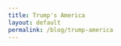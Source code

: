 ```yaml
---
title: Trump's America
layout: default
permalink: /blog/trump-america
---
```

<head>
		<meta charset="utf-8">
		<meta name="viewport" content="width=device-width, initial-scale = 1.0, maximum-scale=1.0, user-scalable=no" />
		<meta property="og:description" content="Personal perfolio website of Steven Sawtelle">
		<meta property="og:site_name" content="Trump's America" />
		<title>Trump's America - Steven Sawtelle</title>
		<link rel="stylesheet" type="text/css" href="../../../css/style.css">
		<link rel="stylesheet" type="text/css" href="../../../css/animate.css">
		<!-- Global site tag (gtag.js) - Google Analytics -->
		<script async src="https://www.googletagmanager.com/gtag/js?id=UA-137815317-1"></script>
		<script>
		  window.dataLayer = window.dataLayer || [];
		  function gtag(){dataLayer.push(arguments);}
		  gtag('js', new Date());

		  gtag('config', 'UA-137815317-1');
		</script>
</head>

<center><b><h1>Trump's America</h1></b></center>

<i>Recently I shared this on my Facebook wall, but these days I don't even know how much longer I'd like to keep that open to be honest. I thought I'd repost it here for posterity's sake, in case something happens.</i>

https://www.mikebloomberg.com/news/mike-bloomberg-2019-naacp-convention-education-holds-key-biggest-challenges/

"When the President tells even one American to go back to where he or she came from, the President is challenging the very meaning of citizenship"

I very rarely (maybe have never?) get political on Facebook, but after these last few weeks feel compelled to share my thoughts so that all my friends and family know exactly how I feel.

Donald Trump campaigned on hatred for America under Barack Obama, which is entirely within his rights. However, the freedom that allowed him to do that is the exact freedom that allows Democrats to campaign on hatred for America under Donald Trump. There was no justification to tell Trump to leave America in 2015, just as there is none to tell it to any of the congresswomen he has attacked now.

I am very disappointed at the justifications I have seen from those I follow for his comments in the past week or so. This is the most thinly disguised version of racism, sexism, and xenophobia we have witnessed in a president who is already very prone to all of those qualities.

There is no moral justification for the hypocrisy we are letting go unchecked. No amount of tax cuts or supreme court justices are worth the generational, international shame we have brought upon ourselves by signaling to the world that we are willing to sell our entire set of foundational morals for a debatably better economy. I legitimately dread the day in a few years when I will read the haunting memoirs of children kept in cages on the borders, rightfully portraying Americans as the villains.

I understand I will likely not influence one single person with this post, and that many of you will unfollow or unfriend me. I do not apologize for that. If anything, I apologize for holding back my thoughts for so long in an attempt to be civil in the face of a president who has shown the greatest contempt for civility I have ever personally witnessed. I need you all to know where I stand.

I am so proud to be working at a company whose CEO says the leading sentence of this post, and to feel like I am making a positive difference in the country I deeply love. Because I truly do love America, and feel so extremely lucky to live here. Which is how I know we can do so much better.